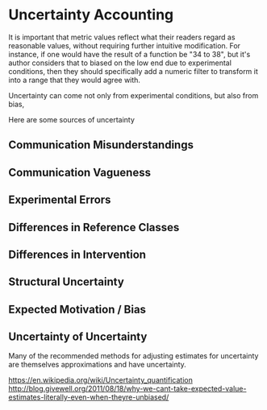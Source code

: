 # Uncertainty Accounting

It is important that metric values reflect what their readers regard as reasonable values, without requiring further intuitive modification.  For instance, if one would have the result of a function be "34 to 38", but it's author considers that to biased on the low end due to experimental conditions, then they should specifically add a numeric filter to transform it into a range that they would agree with.

Uncertainty can come not only from experimental conditions, but also from bias,

Here are some sources of uncertainty

## Communication Misunderstandings

## Communication Vagueness

## Experimental Errors

## Differences in Reference Classes

## Differences in Intervention

## Structural Uncertainty

## Expected Motivation / Bias

## Uncertainty of Uncertainty
Many of the recommended methods for adjusting estimates for uncertainty are themselves approximations and have uncertainty.

https://en.wikipedia.org/wiki/Uncertainty_quantification
http://blog.givewell.org/2011/08/18/why-we-cant-take-expected-value-estimates-literally-even-when-theyre-unbiased/
